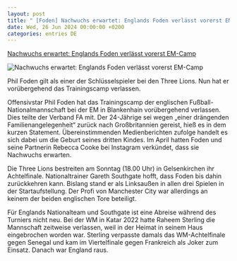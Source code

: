 ```yaml
---
layout: post
title: " [Foden] Nachwuchs erwartet: Englands Foden verlässt vorerst EM-Camp"
date: Wed, 26 Jun 2024 00:00:00 +0200
categories: entries DE
---
```

[Nachwuchs erwartet: Englands Foden verlässt vorerst EM-Camp](https://www.noz.de/sport/fussball/artikel/familienangelegenheit-englands-foden-verlaesst-vorerst-camp-47301680)

![Nachwuchs erwartet: Englands Foden verlässt vorerst EM-Camp](https://images.noz-mhn.de/img/47302968/crop/cbase_16_9-w1200/447857610/974957248/urn-newsml-dpa.jpg)

Phil Foden gilt als einer der Schlüsselspieler bei den Three Lions. Nun hat er vorübergehend das Trainingscamp verlassen.

Offensivstar Phil Foden hat das Trainingscamp der englischen Fußball-Nationalmannschaft bei der EM in Blankenhain vorübergehend verlassen. Dies teilte der Verband FA mit. Der 24-Jährige sei wegen „einer drängenden Familienangelegenheit“ zurück nach Großbritannien gereist, hieß es in dem kurzen Statement. Übereinstimmenden Medienberichten zufolge handelt es sich dabei um die Geburt seines dritten Kindes. Im April hatten Foden und seine Partnerin Rebecca Cooke bei Instagram verkündet, dass sie Nachwuchs erwarten.



Die Three Lions bestreiten am Sonntag (18.00 Uhr) in Gelsenkirchen ihr Achtelfinale. Nationaltrainer Gareth Southgate hofft, dass Foden bis dahin zurückkehren kann. Bislang stand er als Linksaußen in allen drei Spielen in der Startaufstellung. Der Profi von Manchester City war allerdings an keinem der beiden englischen Tore beteiligt.



Für Englands Nationalteam und Southgate ist eine Abreise während des Turniers nicht neu. Bei der WM in Katar 2022 hatte Raheem Sterling die Mannschaft zeitweise verlassen, weil in der Heimat in seinem Haus eingebrochen worden war. Sterling verpasste damals das WM-Achtelfinale gegen Senegal und kam im Viertelfinale gegen Frankreich als Joker zum Einsatz. Danach war England raus.




